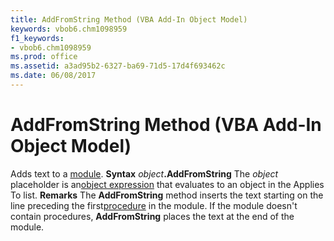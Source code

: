 ```yaml
---
title: AddFromString Method (VBA Add-In Object Model)
keywords: vbob6.chm1098959
f1_keywords:
- vbob6.chm1098959
ms.prod: office
ms.assetid: a3ad95b2-6327-ba69-71d5-17d4f693462c
ms.date: 06/08/2017
---
```



# AddFromString Method (VBA Add-In Object Model)



Adds text to a [module](vbe-glossary.md).
 **Syntax**
 _object_**.AddFromString**
The  _object_ placeholder is an[object expression](vbe-glossary.md) that evaluates to an object in the Applies To list.
 **Remarks**
The  **AddFromString** method inserts the text starting on the line preceding the first[procedure](vbe-glossary.md) in the module. If the module doesn't contain procedures, **AddFromString** places the text at the end of the module.

